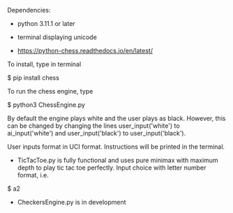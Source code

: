 Dependencies: 
* python 3.11.1 or later

* terminal displaying unicode

* https://python-chess.readthedocs.io/en/latest/

To install, type in terminal

$ pip install chess

To run the chess engine, type

$ python3 ChessEngine.py

By default the engine plays white and the user plays as black. However, this can be changed by changing the lines user_input('white') to 
ai_input('white') and user_input('black') to user_input('black').

User inputs format in UCI format. Instructions will be printed in the terminal.


- TicTacToe.py is fully functional and uses pure minimax with maximum depth to play tic tac toe perfectly. Input choice with letter number format, i.e. 

$ a2


- CheckersEngine.py is in development











